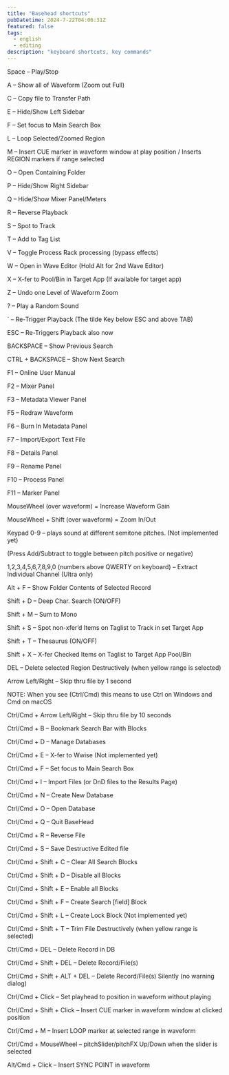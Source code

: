 ```yaml
---
title: "Basehead shortcuts"
pubDatetime: 2024-7-22T04:06:31Z
featured: false
tags:
  - english
  - editing
description: "keyboard shortcuts, key commands"
---
```


Space – Play/Stop

A – Show all of Waveform (Zoom out Full)

C – Copy file to Transfer Path

E – Hide/Show Left Sidebar

F – Set focus to Main Search Box

L – Loop Selected/Zoomed Region

M – Insert CUE marker in waveform window at play position / Inserts REGION markers if range selected

O – Open Containing Folder

P – Hide/Show Right Sidebar

Q – Hide/Show Mixer Panel/Meters

R – Reverse Playback

S – Spot to Track

T – Add to Tag List

V – Toggle Process Rack processing (bypass effects)

W – Open in Wave Editor (Hold Alt for 2nd Wave Editor)

X – X-fer to Pool/Bin in Target App (If available for target app)

Z – Undo one Level of Waveform Zoom

? – Play a Random Sound

` – Re-Trigger Playback (The tilde Key below ESC and above TAB)

ESC – Re-Triggers Playback also now

BACKSPACE – Show Previous Search

CTRL + BACKSPACE – Show Next Search

F1 – Online User Manual

F2 – Mixer Panel

F3 – Metadata Viewer Panel

F5 – Redraw Waveform

F6 – Burn In Metadata Panel

F7 – Import/Export Text File

F8 – Details Panel

F9 – Rename Panel

F10 – Process Panel

F11 – Marker Panel

MouseWheel (over waveform) = Increase Waveform Gain

MouseWheel + Shift (over waveform) = Zoom In/Out

Keypad 0-9 – plays sound at different semitone pitches.  (Not implemented yet)

(Press Add/Subtract to toggle between pitch positive or negative)

1,2,3,4,5,6,7,8,9,0 (numbers above QWERTY on keyboard) – Extract Individual Channel (Ultra only)

Alt + F – Show Folder Contents of Selected Record

Shift + D – Deep Char. Search (ON/OFF)

Shift + M – Sum to Mono

Shift + S – Spot non-xfer’d Items on Taglist to Track in set Target App

Shift + T – Thesaurus (ON/OFF)

Shift + X – X-fer Checked Items on Taglist to Target App Pool/Bin

DEL – Delete selected Region Destructively (when yellow range is selected)

Arrow Left/Right – Skip thru file by 1 second

NOTE: When you see (Ctrl/Cmd) this means to use Ctrl on Windows and Cmd on macOS

Ctrl/Cmd + Arrow Left/Right – Skip thru file by 10 seconds

Ctrl/Cmd + B – Bookmark Search Bar with Blocks

Ctrl/Cmd + D – Manage Databases

Ctrl/Cmd + E – X-fer to Wwise  (Not implemented yet)

Ctrl/Cmd + F – Set focus to Main Search Box

Ctrl/Cmd + I – Import Files (or DnD files to the Results Page)

Ctrl/Cmd + N – Create New Database

Ctrl/Cmd + O – Open Database

Ctrl/Cmd + Q – Quit BaseHead

Ctrl/Cmd + R – Reverse File

Ctrl/Cmd + S – Save Destructive Edited file

Ctrl/Cmd + Shift + C – Clear All Search Blocks

Ctrl/Cmd + Shift + D – Disable all Blocks

Ctrl/Cmd + Shift + E – Enable all Blocks

Ctrl/Cmd + Shift + F – Create Search [field] Block

Ctrl/Cmd + Shift + L – Create Lock Block (Not implemented yet)

Ctrl/Cmd + Shift + T – Trim File Destructively (when yellow range is selected)

Ctrl/Cmd + DEL – Delete Record in DB

Ctrl/Cmd + Shift + DEL – Delete Record/File(s)

Ctrl/Cmd + Shift + ALT + DEL – Delete Record/File(s) Silently (no warning dialog)

Ctrl/Cmd + Click – Set playhead to position in waveform without playing

Ctrl/Cmd + Shift + Click – Insert CUE marker in waveform window at clicked position

Ctrl/Cmd + M – Insert LOOP marker at selected range in waveform

Ctrl/Cmd + MouseWheel – pitchSlider/pitchFX Up/Down when the slider is selected

Alt/Cmd + Click – Insert SYNC POINT in waveform
